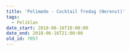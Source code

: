 ```yaml
---
title: 'Pelimøde - Cocktail fredag (Nerenst)'
tags:
  - Peliklan
date_start: 2018-06-16T18:00:00
date_end: 2018-06-16T21:00:00
old_id: 7057
---
```

